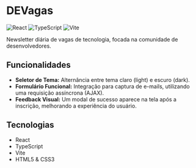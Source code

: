 # DEVagas

![React](https://img.shields.io/badge/react-%2320232a.svg?style=for-the-badge&logo=react&logoColor=%2361DAFB)
![TypeScript](https://img.shields.io/badge/typescript-%23007ACC.svg?style=for-the-badge&logo=typescript&logoColor=white)
![Vite](https://img.shields.io/badge/vite-%23646CFF.svg?style=for-the-badge&logo=vite&logoColor=white)

Newsletter diária de vagas de tecnologia, focada na comunidade de desenvolvedores.

## Funcionalidades

- **Seletor de Tema:** Alternância entre tema claro (light) e escuro (dark).
- **Formulário Funcional:** Integração para captura de e-mails, utilizando uma requisição assíncrona (AJAX).
- **Feedback Visual:** Um modal de sucesso aparece na tela após a inscrição, melhorando a experiência do usuário.

## Tecnologias

- React
- TypeScript
- Vite
- HTML5 & CSS3